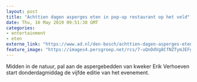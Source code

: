 ```yaml
---
layout: post
title: "Achttien dagen asperges eten in pop-up restaurant op het veld"
date: Thu, 16 May 2019 09:51:38 GMT
categories: 
- entertainment 
- eten 
externe_link: "https://www.ad.nl/den-bosch/achttien-dagen-asperges-eten-in-pop-up-restaurant-op-het-veld~a9cd3fe9/"
feature_image: "https://images4.persgroep.net/rcs/7-uQnDdVg8CfNZTymJEFgkh6eB4/diocontent/105952845/_fitwidth/400/?appId=21791a8992982cd8da851550a453bd7f&quality=0.7"
---
```


Midden in de natuur, pal aan de aspergebedden van kweker Erik Verhoeven start donderdagmiddag de vijfde editie van het evenement.
